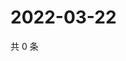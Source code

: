 # 2022-03-22

共 0 条

<!-- BEGIN WEIBO -->
<!-- 最后更新时间 Tue Mar 22 2022 08:22:07 GMT+0800 (China Standard Time) -->

<!-- END WEIBO -->
